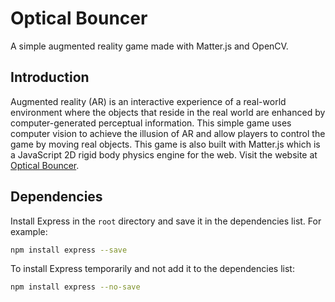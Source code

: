 # Optical Bouncer

A simple augmented reality game made with Matter.js and OpenCV.

## Introduction

Augmented reality (AR) is an interactive experience of a real-world environment where the objects that reside in the real world are enhanced by computer-generated perceptual information. This simple game uses computer vision to achieve the illusion of AR and allow players to control the game by moving real objects. This game is also built with Matter.js which is a JavaScript 2D rigid body physics engine for the web. Visit the website at <a href="https://ziyizhu.me/optical-bouncer/">Optical Bouncer</a>.

## Dependencies

Install Express in the `root` directory and save it in the dependencies list. For example:

```sh
npm install express --save
```

To install Express temporarily and not add it to the dependencies list:

```sh
npm install express --no-save
```